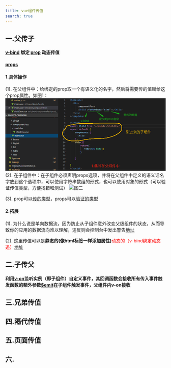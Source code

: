```yaml
---
title: vue组件传值
search: true
---
```


## 一.父传子
#### [v-bind](https://cn.vuejs.org/v2/api/#v-bind) 绑定 [prop](https://cn.vuejs.org/v2/api/#props) 动态传值 
#### [props](https://cn.vuejs.org/v2/api/#props)
#### 1.具体操作
(1). 在父组件中：给绑定的prop取一个有语义化的名字，然后将需要传的值赋给这个prop属性。如图1：
  ![图一](../../../../.vuepress/public/assets/vueImg/prop1.png)
(2). 在子组件中：在子组件必须声明props选项，并将在父组件中定义的语义话名字放到这个选项中，可以使用字符串数组的形式，也可以使用对象的形式（可以验证传值类型，方便找错和测试）
  <img :src="$withBase('/assets/vueImg/prop2.png')" alt="图二">

(3). prop可以[传的类型](https://cn.vuejs.org/v2/guide/components-props.html#%E4%BC%A0%E5%85%A5%E4%B8%80%E4%B8%AA%E6%95%B0%E5%AD%97)，props可以[验证的类型](https://cn.vuejs.org/v2/guide/components-props.html#%E7%B1%BB%E5%9E%8B%E6%A3%80%E6%9F%A5)

#### 2.拓展

(1). 为什么说是单向数据流，因为防止从子组件意外改变父级组件的状态，从而导致你的应用的数据流向难以理解，违反则会控制台中发出警告[地址](https://cn.vuejs.org/v2/guide/components-props.html#%E5%8D%95%E5%90%91%E6%95%B0%E6%8D%AE%E6%B5%81)

(2). 这里传值可以是<span style="font-weight:700">静态的(像html标签一样添加属性)</span><span style="color:red">动态的（v-bind绑定动态追）</span>[地址](https://cn.vuejs.org/v2/guide/components-props.html#%E4%BC%A0%E9%80%92%E9%9D%99%E6%80%81%E6%88%96%E5%8A%A8%E6%80%81-Prop)



## 二.子传父
#### 利用[v-on](https://cn.vuejs.org/v2/api/#vm-on)监听实例（即子组件）自定义事件，其回调函数会接收所有传入事件触发函数的额外参数[$emit](https://cn.vuejs.org/v2/api/#vm-emit)在子组件触发事件，父组件内v-on接收

## 三.兄弟传值

## 四.隔代传值

## 五.页面传值

## 六.


